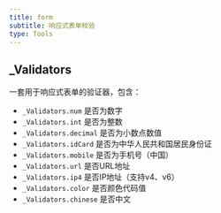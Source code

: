 ```yaml
---
title: form
subtitle: 响应式表单校验
type: Tools
---
```


## _Validators

一套用于响应式表单的验证器，包含：

- `_Validators.num` 是否为数字
- `_Validators.int` 是否为整数
- `_Validators.decimal` 是否为小数点数值
- `_Validators.idCard` 是否为中华人民共和国居民身份证
- `_Validators.mobile` 是否为手机号（中国）
- `_Validators.url` 是否URL地址
- `_Validators.ip4` 是否IP地址（支持v4、v6）
- `_Validators.color` 是否颜色代码值
- `_Validators.chinese` 是否中文
